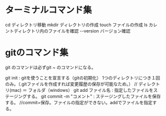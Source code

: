 # ターミナルコマンド集

cd ディレクトリ移動
mkdir ディレクトリの作成
touch ファイルの作成
ls カレントディレクトリ内のファイルを確認
--version バージョン確認

# gitのコマンド集
git のコマンドは必ずgit ~ のコマンドになる。

git init : gitを使うことを宣言する（gitの初期化） 1つのディレクトリにつき１回のみ。（.gitファイルを作成すれば変更履歴の保存が可能なため。）
// ディレクトリ(mac) ＝ フォルダ（windows）
git add ファイル名 : 指定したファイルをステージングする。
git commit -m "コメント" :  ステージングしたファイルを保存する。 
//commit=保存。ファイルの指定ができない。addでファイルを指定する。

